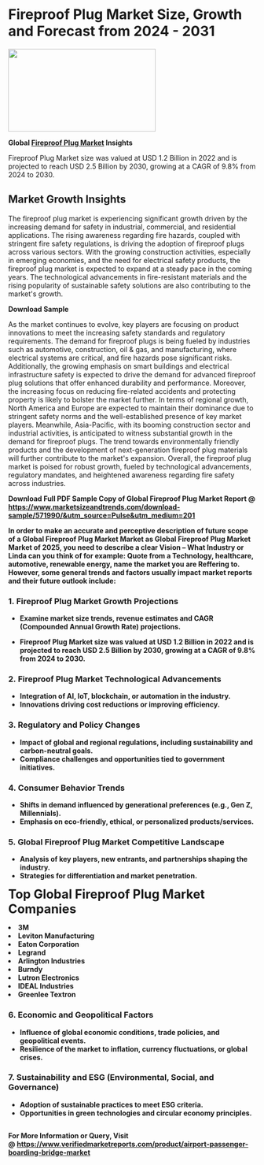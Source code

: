 <H1>Fireproof Plug Market Size, Growth and Forecast from 2024 - 2031</H1><img class="aligncenter size-medium wp-image-584254" src="https://thirdeyenews.in/wp-content/uploads/2024/09/Global-Market-Research-300x168.jpeg" alt="" width="300" height="168" /><p><strong>Global&nbsp;<a href="https://www.marketsizeandtrends.com/download-sample/571990/&amp;utm_source=Pulse&amp;utm_medium=201">Fireproof Plug Market</a> Insights</strong></p><p>Fireproof Plug Market size was valued at USD 1.2 Billion in 2022 and is projected to reach USD 2.5 Billion by 2030, growing at a CAGR of 9.8% from 2024 to 2030.</p><p><h2>Market Growth Insights</h2> <p>The fireproof plug market is experiencing significant growth driven by the increasing demand for safety in industrial, commercial, and residential applications. The rising awareness regarding fire hazards, coupled with stringent fire safety regulations, is driving the adoption of fireproof plugs across various sectors. With the growing construction activities, especially in emerging economies, and the need for electrical safety products, the fireproof plug market is expected to expand at a steady pace in the coming years. The technological advancements in fire-resistant materials and the rising popularity of sustainable safety solutions are also contributing to the market's growth.</p> <p><strong>Download Sample</strong></p> <p>As the market continues to evolve, key players are focusing on product innovations to meet the increasing safety standards and regulatory requirements. The demand for fireproof plugs is being fueled by industries such as automotive, construction, oil & gas, and manufacturing, where electrical systems are critical, and fire hazards pose significant risks. Additionally, the growing emphasis on smart buildings and electrical infrastructure safety is expected to drive the demand for advanced fireproof plug solutions that offer enhanced durability and performance. Moreover, the increasing focus on reducing fire-related accidents and protecting property is likely to bolster the market further. In terms of regional growth, North America and Europe are expected to maintain their dominance due to stringent safety norms and the well-established presence of key market players. Meanwhile, Asia-Pacific, with its booming construction sector and industrial activities, is anticipated to witness substantial growth in the demand for fireproof plugs. The trend towards environmentally friendly products and the development of next-generation fireproof plug materials will further contribute to the market's expansion. Overall, the fireproof plug market is poised for robust growth, fueled by technological advancements, regulatory mandates, and heightened awareness regarding fire safety across industries.</p> <p><strong></p><p><span class=""><strong>Download Full PDF Sample Copy of Global Fireproof Plug Market Report</strong> @ <a href="https://www.marketsizeandtrends.com/download-sample/571990/&amp;utm_source=Pulse&amp;utm_medium=201" target="_blank">https://www.marketsizeandtrends.com/download-sample/571990/&amp;utm_source=Pulse&amp;utm_medium=201</a></span></p><p>In order to make an accurate and perceptive description of future scope of a Global&nbsp;Fireproof Plug Market Market as Global&nbsp;Fireproof Plug Market Market of 2025, you need to describe a clear Vision &ndash; What Industry or Linda can you think of for example: Quote from a Technology, healthcare, automotive, renewable energy, name the market you are Reffering to. However, some general trends and factors usually impact market reports and their future outlook include:</p><h3>1.&nbsp;<strong>Fireproof Plug Market Growth Projections</strong></h3><ul><li>Examine market size trends, revenue estimates and CAGR (Compounded Annual Growth Rate) projections.</li><li><p>Fireproof Plug Market size was valued at USD 1.2 Billion in 2022 and is projected to reach USD 2.5 Billion by 2030, growing at a CAGR of 9.8% from 2024 to 2030.</p></li></ul><h3>2.&nbsp;<strong>Fireproof Plug Market Technological Advancements</strong></h3><ul><li>Integration of AI, IoT, blockchain, or automation in the industry.</li><li>Innovations driving cost reductions or improving efficiency.</li></ul><h3>3.&nbsp;<strong>Regulatory and Policy Changes</strong></h3><ul><li>Impact of global and regional regulations, including sustainability and carbon-neutral goals.</li><li>Compliance challenges and opportunities tied to government initiatives.</li></ul><h3>4.&nbsp;<strong>Consumer Behavior Trends</strong></h3><ul><li>Shifts in demand influenced by generational preferences (e.g., Gen Z, Millennials).</li><li>Emphasis on eco-friendly, ethical, or personalized products/services.</li></ul><h3>5.&nbsp;<strong>Global Fireproof Plug Market Competitive Landscape</strong></h3><ul><li>Analysis of key players, new entrants, and partnerships shaping the industry.</li><li>Strategies for differentiation and market penetration.</li></ul><p data-pm-slice="1 1 []"><span style="color: inherit; font-family: inherit; font-size: 25px;">Top Global Fireproof Plug Market Companies</span></p><div class="" data-test-id=""><p><li>3M</li><li> Leviton Manufacturing</li><li> Eaton Corporation</li><li> Legrand</li><li> Arlington Industries</li><li> Burndy</li><li> Lutron Electronics</li><li> IDEAL Industries</li><li> Greenlee Textron</li></p></div><h3>6.&nbsp;<strong>Economic and Geopolitical Factors</strong></h3><ul><li>Influence of global economic conditions, trade policies, and geopolitical events.</li><li>Resilience of the market to inflation, currency fluctuations, or global crises.</li></ul><h3>7.&nbsp;<strong>Sustainability and ESG (Environmental, Social, and Governance)</strong></h3><ul><li>Adoption of sustainable practices to meet ESG criteria.</li><li>Opportunities in green technologies and circular economy principles.</li></ul><h2><strong style="font-size: 14px;">For More Information or Query, Visit @&nbsp;</strong><a style="background-color: #ffffff; font-size: 14px;" href="https://www.marketsizeandtrends.com/report/fireproof-plug-market/" target="_blank">https://www.verifiedmarketreports.com/product/airport-passenger-boarding-bridge-market</a></h2>
